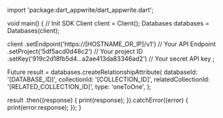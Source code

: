 import 'package:dart_appwrite/dart_appwrite.dart';

void main() { // Init SDK
  Client client = Client();
  Databases databases = Databases(client);

  client
    .setEndpoint('https://[HOSTNAME_OR_IP]/v1') // Your API Endpoint
    .setProject('5df5acd0d48c2') // Your project ID
    .setKey('919c2d18fb5d4...a2ae413da83346ad2') // Your secret API key
  ;

  Future result = databases.createRelationshipAttribute(
    databaseId: '[DATABASE_ID]',
    collectionId: '[COLLECTION_ID]',
    relatedCollectionId: '[RELATED_COLLECTION_ID]',
    type: 'oneToOne',
  );

  result
    .then((response) {
      print(response);
    }).catchError((error) {
      print(error.response);
  });
}